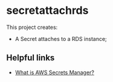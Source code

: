 # secretattachrds

This project creates:
- A Secret attaches to a RDS instance;

## Helpful links

- [What is AWS Secrets Manager?][1]

[1]: https://docs.aws.amazon.com/secretsmanager/latest/userguide/intro.html